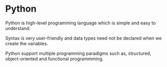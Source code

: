 # Python

Python is high-level programming language which is simple and easy to understand.

Syntax is very user-friendly and data types need not be declared when we create the variables.

Python support multiple programming paradigms such as, structured, object-oriented and functional programmming.
